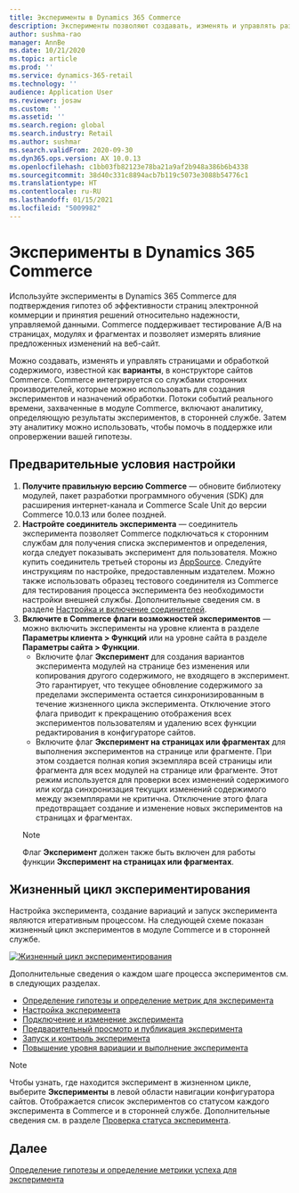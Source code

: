 ```yaml
---
title: Эксперименты в Dynamics 365 Commerce
description: Эксперименты позволяют создавать, изменять и управлять разметкой страниц и обработкой контента в конструкторе сайтов. Поддержка сквозного эксперимента включена для страниц и сущностей электронной коммерции на странице.
author: sushma-rao
manager: AnnBe
ms.date: 10/21/2020
ms.topic: article
ms.prod: ''
ms.service: dynamics-365-retail
ms.technology: ''
audience: Application User
ms.reviewer: josaw
ms.custom: ''
ms.assetid: ''
ms.search.region: global
ms.search.industry: Retail
ms.author: sushmar
ms.search.validFrom: 2020-09-30
ms.dyn365.ops.version: AX 10.0.13
ms.openlocfilehash: c1bb03fb82123e78ba21a9af2b948a386b6b4338
ms.sourcegitcommit: 38d40c331c8894acb7b119c5073e3088b54776c1
ms.translationtype: HT
ms.contentlocale: ru-RU
ms.lasthandoff: 01/15/2021
ms.locfileid: "5009982"
---
```

# <a name="experimentation-in-dynamics-365-commerce"></a>Эксперименты в Dynamics 365 Commerce
Используйте эксперименты в Dynamics 365 Commerce для подтверждения гипотез об эффективности страниц электронной коммерции и принятия решений относительно надежности, управляемой данными. Commerce поддерживает тестирование A/B на страницах, модулях и фрагментах и позволяет измерять влияние предложенных изменений на веб-сайт.

Можно создавать, изменять и управлять страницами и обработкой содержимого, известной как **варианты**, в конструкторе сайтов Commerce. Commerce интегрируется со службами сторонних производителей, которые можно использовать для создания экспериментов и назначений обработки. Потоки событий реального времени, захваченные в модуле Commerce, включают аналитику, определяющую результаты экспериментов, в сторонней службе. Затем эту аналитику можно использовать, чтобы помочь в поддержке или опровержении вашей гипотезы.

## <a name="set-up-prerequisites"></a>Предварительные условия настройки
1. **Получите правильную версию Commerce** — обновите библиотеку модулей, пакет разработки программного обучения (SDK) для расширения интернет-канала и Commerce Scale Unit до версии Commerce 10.0.13 или более поздней.
1. **Настройте соединитель эксперимента** — соединитель эксперимента позволяет Commerce подключаться к сторонним службам для получения списка экспериментов и определения, когда следует показывать эксперимент для пользователя. Можно купить соединитель третьей стороны из [AppSource](https://appsource.microsoft.com). Следуйте инструкциям по настройке, предоставленным издателем. Можно также использовать образец тестового соединителя из Commerce для тестирования процесса эксперимента без необходимости настройки внешней службы. Дополнительные сведения см. в разделе [Настройка и включение соединителей](e-commerce-extensibility/connectors.md). 
1. **Включите в Commerce флаги возможностей экспериментов** — можно включить эксперименты на уровне клиента в разделе **Параметры клиента > Функций** или на уровне сайта в разделе **Параметры сайта > Функции**.
    - Включите флаг **Эксперимент** для создания вариантов эксперимента модулей на странице без изменения или копирования другого содержимого, не входящего в эксперимент. Это гарантирует, что текущее обновление содержимого за пределами эксперимента остается синхронизированным в течение жизненного цикла эксперимента. Отключение этого флага приводит к прекращению отображения всех экспериментов пользователям и удалению всех функции редактирования в конфигураторе сайтов.
    - Включите флаг **Эксперимент на страницах или фрагментах** для выполнения экспериментов на странице или фрагменте. При этом создается полная копия экземпляра всей страницы или фрагмента для всех модулей на странице или фрагменте. Этот режим используется для проверки всех изменений содержимого или когда синхронизация текущих изменений содержимого между экземплярами не критична. Отключение этого флага предотвращает создание и изменение новых экспериментов на страницах и фрагментах.
    > [!NOTE]
    > Флаг **Эксперимент** должен также быть включен для работы функции **Эксперимент на страницах или фрагментах**.
    
## <a name="experimentation-lifecycle"></a>Жизненный цикл экспериментирования
Настройка эксперимента, создание вариаций и запуск эксперимента являются итеративным процессом. На следующей схеме показан жизненный цикл экспериментов в модуле Commerce и в сторонней службе. 

[ ![Жизненный цикл экспериментирования](./media/experimentation_lifecycle.svg) ](./media/experimentation_lifecycle.svg#lightbox)

Дополнительные сведения о каждом шаге процесса экспериментов см. в следующих разделах.
- [Определение гипотезы и определение метрик для эксперимента](experimentation-identify.md)
- [Настройка эксперимента](experimentation-setup.md)
- [Подключение и изменение эксперимента](experimentation-connect-edit.md)
- [Предварительный просмотр и публикация эксперимента](experimentation-preview-publish.md)
- [Запуск и контроль эксперимента](experimentation-run-monitor.md)
- [Повышение уровня вариации и выполнение эксперимента](experimentation-review-complete.md)

> [!NOTE]
> Чтобы узнать, где находится эксперимент в жизненном цикле, выберите **Эксперименты** в левой области навигации конфигуратора сайтов. Отображается список экспериментов со статусом каждого эксперимента в Commerce и в сторонней службе. Дополнительные сведения см. в разделе [Проверка статуса эксперимента](experimentation-status.md).

## <a name="next-step"></a>Далее
[Определение гипотезы и определение метрики успеха для эксперимента](experimentation-identify.md) 
